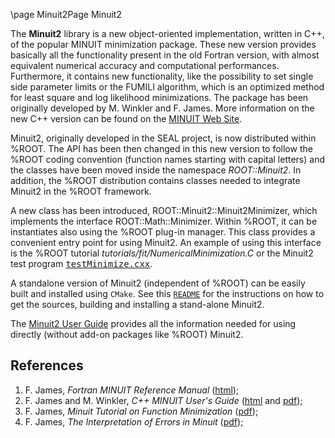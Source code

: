 \page Minuit2Page Minuit2


The **Minuit2** library is a new object-oriented implementation, written in C++,
of the popular MINUIT minimization package. These new version provides basically
all the functionality present in the old Fortran version, with almost equivalent
numerical accuracy and computational performances. Furthermore, it contains new
functionality, like the possibility to set single side parameter limits or the
FUMILI algorithm, which is an optimized method for least square and log likelihood
minimizations. The package has been originally developed by M. Winkler and F. James.
More information on the new C++ version can be found on the
[MINUIT Web Site](http://www.cern.ch/minuit).

Minuit2, originally developed in the SEAL project, is now distributed within %ROOT.
The API has been then changed in this new version to follow the %ROOT coding convention
(function names starting with capital letters) and the classes have been moved inside
the namespace _ROOT::Minuit2_. In addition, the %ROOT distribution contains classes
needed to integrate Minuit2 in the %ROOT framework.

A new class has been introduced, ROOT::Minuit2::Minuit2Minimizer, which implements
the interface ROOT::Math::Minimizer. Within %ROOT, it can be instantiates also using
the %ROOT plug-in manager. This class provides a convenient entry point for using Minuit2\.
An example of using this interface is the %ROOT tutorial _tutorials/fit/NumericalMinimization.C_
or the Minuit2 test program
[<tt>testMinimize.cxx</tt>](https://github.com/cxx-hep/root-cern/blob/master/math/minuit2/test/testMinimize.cxx).

A standalone version of Minuit2 (independent of %ROOT) can be easily built and installed using `CMake`. See this [`README`](https://github.com/root-project/root/blob/master/math/minuit2/README.md) for the instructions on how to get the sources, building and installing a stand-alone Minuit2.

The [Minuit2 User Guide](https://root.cern.ch/root/htmldoc/guides/minuit2/Minuit2.html)
provides all the information needed for using directly (without add-on packages like %ROOT) Minuit2.

## References

1.  F. James, _Fortran MINUIT Reference Manual_ ([html](https://cern-tex.web.cern.ch/cern-tex/minuit/minmain.html));
2.  F. James and M. Winkler, _C++ MINUIT User's Guide_ ([html](https://root.cern.ch/root/htmldoc/guides/minuit2/Minuit2.html) and [pdf](https://root.cern.ch/root/htmldoc/guides/minuit2/Minuit2.pdf));
3.  F. James, _Minuit Tutorial on Function Minimization_ ([pdf](http://seal.cern.ch/documents/minuit/mntutorial.pdf));
4.  F. James, _The Interpretation of Errors in Minuit_ ([pdf](http://seal.cern.ch/documents/minuit/mnerror.pdf));
